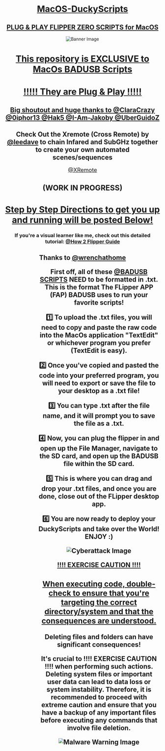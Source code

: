 <h1 align="center"><u>MacOS-DuckyScripts</u></h1>
<h2 align="center"><u>PLUG &amp; PLAY FLIPPER ZERO SCRIPTS for MacOS</u></h2>

<p align="center">
  <img src="https://cdn.shopify.com/s/files/1/0570/7651/4965/t/13/assets/macbook_banner_1920x-1646342247439.webp?v=1646342248" alt="Banner Image">
</p>

<h1 align="center"><u>This repository is EXCLUSIVE to MacOs BADUSB Scripts</u></h1>

<h1 align="center"><u>!!!!! They are Plug & Play !!!!!</u></h1>

<h2 align="center"><u>Big shoutout and huge thanks to <a href="https://github.com/ClaraCrazy">@ClaraCrazy</a> <a href="https://github.com/0iphor13">@0iphor13</a> <a href="https://github.com/hak5">@Hak5</a> <a href="https://github.com/I-Am-Jakoby">@I-Am-Jakoby</a> <a href="https://github.com/UberGuidoZ">@UberGuidoZ</a></u></h2>

<h2 align="center">Check Out the Xremote (Cross Remote) by <a href="https://github.com/leedave">@leedave</a> to chain Infared and SubGHz together to create your own automated scenes/sequences</h2>

<div style="text-align: center;">
  <p>
    <a href="https://github.com/leedave/Leeds-Flipper-Zero-Fap-Files/tree/main/Xtreme" style="font-size: 18px;">@XRemote</a>
  </p>
  <h2 style="font-size: 24px;">(WORK IN PROGRESS)</h2>
</div>

<h1 align="center"><u>Step by Step Directions to get you up and running will be posted Below!</u></h3>

<h3 align="center">If you're a visual learner like me, check out this detailed tutorial: <a href="https://github.com/wrenchathome/flipperfiles/blob/main/_Guides/How2Flipper.pdf">@How 2 Flipper Guide</a></h3>

<H2 align="center">Thanks to <a href="https://github.com/wrenchathome">@wrenchathome</a></p>
<ol>
  <ul>
  <ul>
  <p>First off, all of these <a href="https://github.com/narstybits/MacOS-DuckyScripts">@BADUSB SCRIPTS</a> NEED to be formatted in .txt. This is the format The FLipper APP (FAP) BADUSB uses to run your favorite scripts!</p>

<p>&#x31;&#xFE0F;&#x20E3; To upload the .txt files, you will need to copy and paste the raw code into the MacOs application "TextEdit" or whichever program you prefer (TextEdit is easy).</p>

<p>&#x32;&#xFE0F;&#x20E3; Once you've copied and pasted the code into your preferred program, you will need to export or save the file to your desktop as a .txt file!</p>

<p>&#x33;&#xFE0F;&#x20E3; You can type .txt after the file name, and it will prompt you to save the file as a .txt.</p>

<p>&#x34;&#xFE0F;&#x20E3; Now, you can plug the flipper in and open up the File Manager, navigate to the SD card, and open up the BADUSB file within the SD card.</p>

<p>&#x35;&#xFE0F;&#x20E3; This is where you can drag and drop your .txt files, and once you are done, close out of the FLipper desktop app.</p>

<p>&#x36;&#xFE0F;&#x20E3; You are now ready to deploy your DuckyScripts and take over the World! ENJOY :)</p>
<p align="center">




  <img src="https://www.nist.gov/sites/default/files/2019-12/cyberattack-blogfeaturedimage-763.png" alt="Cyberattack Image">
</p>
<p align="center"><u>!!!! EXERCISE CAUTION !!!!</u></p>
<h3 align="center"><u>When executing code, double-check to ensure that you're targeting the correct directory/system and that the consequences are understood.</u></h3>
<p>Deleting files and folders can have significant consequences!</p>
<p>It's crucial to !!!! EXERCISE CAUTION !!!! when performing such actions. Deleting system files or important user data can lead to data loss or system instability. Therefore, it is recommended to proceed with extreme caution and ensure that you have a backup of any important files before executing any commands that involve file deletion.</p>
<p align="center">
  <img src="https://www.ncsc.gov.uk/images/malware%20warning.jpg" alt="Malware Warning Image">
</p>
